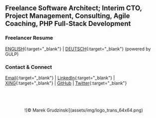 ## Freelance Software Architect; Interim CTO, Project Management, Consulting, Agile Coaching, PHP Full-Stack Development

### Freelancer Resume

[ENGLISH](https://www.gulp.de/gulp2/g/spezialisten/resume/MarekGrudzinski){:target="_blank"} \| [DEUTSCH](https://www.gulp.de/gulp2/g/spezialisten/profil/MarekGrudzinski){:target="_blank"} (powered by GULP)

### Contact & Connect

[Email](mailto:mail@marek-grudzinski.de){:target="_blank"} \| [LinkedIn](https://www.linkedin.com/in/marek-grudzinski){:target="_blank"} \| [XING](https://www.xing.com/profile/Marek_Grudzinski2){:target="_blank"} \| [GitHub](https://github.com/grudda) \| [Twitter](https://twitter.com/originalgrudda){:target="_blank"}




<span style="display: block; text-align: center; width: 100%; margin-top: 5em;">
![© Marek Grudzinski](assets/img/logo_trans_64x64.png)
</span>
